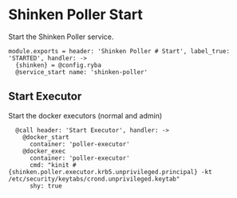 
# Shinken Poller Start

Start the Shinken Poller service.

    module.exports = header: 'Shinken Poller # Start', label_true: 'STARTED', handler: ->
      {shinken} = @config.ryba
      @service_start name: 'shinken-poller'

## Start Executor

Start the docker executors (normal and admin)

      @call header: 'Start Executor', handler: ->
        @docker_start
          container: 'poller-executor'
        @docker_exec
          container: 'poller-executor'
          cmd: "kinit #{shinken.poller.executor.krb5.unprivileged.principal} -kt /etc/security/keytabs/crond.unprivileged.keytab"
          shy: true
